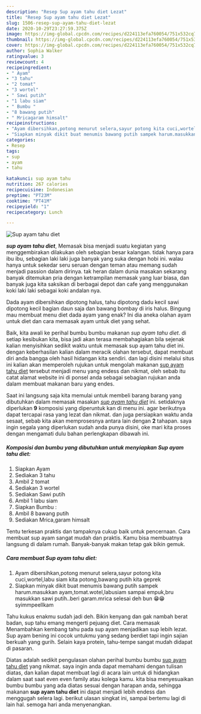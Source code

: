 ```yaml
---
description: "Resep Sup ayam tahu diet Lezat"
title: "Resep Sup ayam tahu diet Lezat"
slug: 1506-resep-sup-ayam-tahu-diet-lezat
date: 2020-10-29T23:27:59.375Z
image: https://img-global.cpcdn.com/recipes/d224113efa760054/751x532cq70/sup-ayam-tahu-diet-foto-resep-utama.jpg
thumbnail: https://img-global.cpcdn.com/recipes/d224113efa760054/751x532cq70/sup-ayam-tahu-diet-foto-resep-utama.jpg
cover: https://img-global.cpcdn.com/recipes/d224113efa760054/751x532cq70/sup-ayam-tahu-diet-foto-resep-utama.jpg
author: Sophia Walker
ratingvalue: 3
reviewcount: 4
recipeingredient:
- " Ayam"
- "3 tahu"
- "2 tomat"
- "3 wortel"
- " Sawi putih"
- "1 labu siam"
- " Bumbu "
- "8 bawang putih"
- " Mricagaram himsalt"
recipeinstructions:
- "Ayam dibersihkan,potong menurut selera,sayur potong kita cuci,wortel,labu siam kita potong,bawang putih kita geprek"
- "Siapkan minyak dikit buat menumis bawang putih sampek harum.masukkan ayam,tomat.wotel,labusiam sampai empuk,bru masukkan sawi putih..beri garam.mrica selesai deh bun 😁😁 syimmpeellkam"
categories:
- Resep
tags:
- sup
- ayam
- tahu

katakunci: sup ayam tahu 
nutrition: 267 calories
recipecuisine: Indonesian
preptime: "PT23M"
cooktime: "PT41M"
recipeyield: "1"
recipecategory: Lunch

---
```



![Sup ayam tahu diet](https://img-global.cpcdn.com/recipes/d224113efa760054/751x532cq70/sup-ayam-tahu-diet-foto-resep-utama.jpg)

<b><i>sup ayam tahu diet</i></b>, Memasak bisa menjadi suatu kegiatan yang menggembirakan dilakukan oleh sebagian besar kalangan. tidak hanya para ibu ibu, sebagian laki laki juga banyak yang suka dengan hobi ini. walau hanya untuk sekedar seru seruan dengan teman atau memang sudah menjadi passion dalam dirinya. tak heran dalam dunia masakan sekarang banyak ditemukan pria dengan ketrampilan memasak yang luar biasa, dan banyak juga kita saksikan di berbagai depot dan cafe yang menggunakan koki laki laki sebagai koki andalan nya.

Dada ayam dibersihkan dipotong halus, tahu dipotong dadu kecil sawi dipotong kecil bagian daun saja dan bawang bombay di iris halus. Bingung mau membuat menu diet dada ayam yang enak? Ini dia aneka olahan ayam untuk diet dan cara memasak ayam untuk diet yang sehat.

Baik, kita awali ke perihal bumbu bumbu makanan <i>sup ayam tahu diet</i>. di setiap kesibukan kita, bisa jadi akan terasa membahagiakan bila sejenak kalian menyisihkan sedikit waktu untuk memasak sup ayam tahu diet ini. dengan keberhasilan kalian dalam meracik olahan tersebut, dapat membuat diri anda bangga oleh hasil hidangan kita sendiri. dan lagi disini melalui situs ini kalian akan memperoleh rujukan untuk mengolah makanan <u>sup ayam tahu diet</u> tersebut menjadi menu yang endess dan nikmat, oleh sebab itu catat alamat website ini di ponsel anda sebagai sebagian rujukan anda dalam membuat makanan baru yang endes.


Saat ini langsung saja kita memulai untuk membeli barang barang yang dibutuhkan dalam memasak masakan <u><i>sup ayam tahu diet</i></u> ini. setidaknya diperlukan <b>9</b> komposisi yang diperuntuk kan di menu ini. agar berikutnya dapat tercapai rasa yang lezat dan nikmat. dan juga persiapkan waktu anda sesaat, sebab kita akan memprosesnya antara lain dengan <b>2</b> tahapan. saya ingin segala yang diperlukan sudah anda punya disini, oke mari kita proses dengan mengamati dulu bahan perlengkapan dibawah ini.

<!--inarticleads1-->

##### Komposisi dan bumbu yang dibutuhkan untuk menyiapkan Sup ayam tahu diet:

1. Siapkan  Ayam
1. Sediakan 3 tahu
1. Ambil 2 tomat
1. Sediakan 3 wortel
1. Sediakan  Sawi putih
1. Ambil 1 labu siam
1. Siapkan  Bumbu :
1. Ambil 8 bawang putih
1. Sediakan  Mrica,garam himsalt


Tentu terkesan praktis dan tampaknya cukup baik untuk pencernaan. Cara membuat sup ayam sangat mudah dan praktis. Kamu bisa membuatnya langsung di dalam rumah. Banyak-banyak makan tetap gak bikin gemuk. 

<!--inarticleads2-->

##### Cara membuat Sup ayam tahu diet:

1. Ayam dibersihkan,potong menurut selera,sayur potong kita cuci,wortel,labu siam kita potong,bawang putih kita geprek
1. Siapkan minyak dikit buat menumis bawang putih sampek harum.masukkan ayam,tomat.wotel,labusiam sampai empuk,bru masukkan sawi putih..beri garam.mrica selesai deh bun 😁😁 syimmpeellkam


Tahu kukus enakmu sudah jadi deh. Bikin kenyang dan gak nambah berat badan, sup tahu emang mengerti pejuang diet. Cara memasak  Menambahkan kembang tahu pada sup ayam menjadikan sup lebih lezat. Sup ayam bening ini cocok untukmu yang sedang berdiet tapi ingin sajian berkuah yang gurih. Selain kaya protein, tahu-tempe sangat mudah didapat di pasaran. 

Diatas adalah sedikit pengulasan olahan perihal bumbu bumbu <u>sup ayam tahu diet</u> yang nikmat. saya ingin anda dapat memahami dengan tulisan diatas, dan kalian dapat membuat lagi di acara lain untuk di hidangkan dalam saat saat even even family atau kolega kamu. kita bisa menyesuaikan bumbu bumbu yang ada diatas sesuai dengan harapan anda, sehingga makanan <b>sup ayam tahu diet</b> ini dapat menjadi lebih endess dan menggugah selera lagi. berikut ulasan singkat ini, sampai bertemu lagi di lain hal. semoga hari anda menyenangkan.
